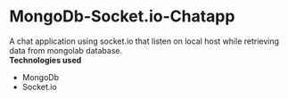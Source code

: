 # MongoDb-Socket.io-Chatapp
A chat application using socket.io that listen on local host while retrieving data from mongolab database.<br>
<b>Technologies used</b><br>
<ul>
<li>MongoDb</li>
<li>Socket.io</li>

